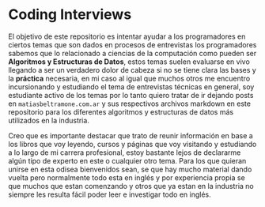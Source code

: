 # Coding Interviews

El objetivo de este repositorio es intentar ayudar a los programadores en ciertos temas que son dados en procesos de entrevistas los programadores sabemos que lo relacionado a ciencias de la computación como pueden ser **Algoritmos y Estructuras de Datos**, estos temas suelen evaluarse en vivo llegando a ser un verdadero dolor de cabeza si no se tiene clara las bases y la **práctica** necesaria, en mi caso al igual que muchos otros me encuentro incursionando y estudiando el tema de entrevistas técnicas en general, soy estudiante activo de los temas por lo tanto quiero tratar de ir dejando posts en `matiasbeltramone.com.ar` y sus respectivos archivos markdown en este repositorio para los diferentes algoritmos y estructuras de datos más utilizados en la industria.

Creo que es importante destacar que trato de reunir información en base a los libros que voy leyendo, cursos y páginas que voy visitando y estudiando a lo largo de mi carrera profesional, estoy bastante lejos de declararme algún tipo de experto en este o cualquier otro tema. Para los que quieran unirse en esta odisea bienvenidos sean, se que hay mucho material dando vuelta pero normalmente todo esta en inglés y por experiencia propia se que muchos que estan comenzando y otros que ya estan en la industria no siempre les resulta fácil poder leer e investigar todo en inglés.
